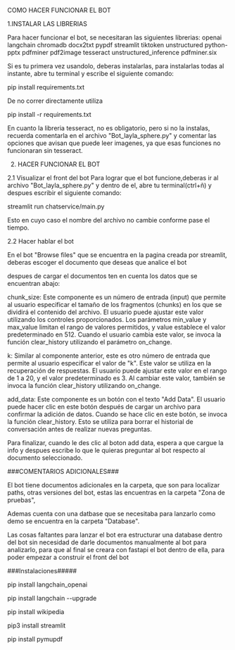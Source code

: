COMO HACER FUNCIONAR EL BOT 

1.INSTALAR LAS LIBRERIAS

Para hacer funcionar el bot, se necesitaran las siguientes librerias:
openai
langchain 
chromadb
docx2txt
pypdf
streamlit
tiktoken
unstructured
python-pptx
pdfminer
pdf2image
tesseract
unstructured_inference
pdfminer.six

Si es tu primera vez usandolo, deberas instalarlas, para instalarlas todas al instante, abre tu terminal y escribe el siguiente comando:

pip install requirements.txt

De no correr directamente utiliza

pip install -r requirements.txt

En cuanto la libreria tesseract, no es obligatorio, pero si no la instalas, recuerda comentarla en el archivo "Bot_layla_sphere.py"
y comentar las opciones que avisan que puede leer imagenes, ya que esas funciones no funcionaran 
sin tesseract.



2. HACER FUNCIONAR EL BOT

2.1 Visualizar el front del bot
Para lograr que el bot funcione,deberas ir al archivo "Bot_layla_sphere.py" y dentro de el, 
abre tu terminal(ctrl+ñ) y despues escribir el siguiente comando:

streamlit run chatservice/main.py

Esto en cuyo caso el nombre del archivo no cambie conforme pase el tiempo.

2.2 Hacer hablar el bot

En el bot "Browse files" que se encuentra en la pagina creada por streamlit, deberas escoger el
documento que deseas que analice el bot 

despues de cargar el documentos ten en cuenta los datos que se encuentran abajo:

chunk_size: Este componente es un número de entrada (input) que permite al usuario especificar 
el tamaño de los fragmentos (chunks) en los que se dividirá el contenido del archivo. El usuario
puede ajustar este valor utilizando los controles proporcionados. Los parámetros min_value y 
max_value limitan el rango de valores permitidos, y value establece el valor predeterminado en 
512. Cuando el usuario cambia este valor, se invoca la función clear_history utilizando el 
parámetro on_change.

k: Similar al componente anterior, este es otro número de entrada que permite al usuario 
especificar el valor de "k". Este valor se utiliza en la recuperación de respuestas. El usuario
puede ajustar este valor en el rango de 1 a 20, y el valor predeterminado es 3. Al cambiar este
valor, también se invoca la función clear_history utilizando on_change.

add_data: Este componente es un botón con el texto "Add Data". El usuario puede hacer clic en 
este botón después de cargar un archivo para confirmar la adición de datos. Cuando se hace clic
en este botón, se invoca la función clear_history. Esto se utiliza para borrar el historial de
conversación antes de realizar nuevas preguntas.


Para finalizar, cuando le des clic al boton add data, espera a que cargue la info y despues
escribe lo que le quieras preguntar al bot respecto al documento seleccionado.

###COMENTARIOS ADICIONALES###

El bot tiene documentos adicionales en la carpeta, que son para localizar paths, otras versiones del bot, estas las encuentras en la carpeta "Zona de pruebas",

Ademas cuenta con una datbase que se necesitaba para lanzarlo como demo se encuentra en la carpeta "Database".


Las cosas faltantes para lanzar el bot era estructurar una database dentro del bot sin necesidad de darle documentos manualmente al bot para analizarlo, para que al final se creara con fastapi el bot dentro de ella, para poder empezar a construir el front del bot

###Instalaciones#####

pip install langchain_openai

pip install langchain --upgrade

pip install wikipedia

pip3 install streamlit

pip install pymupdf
